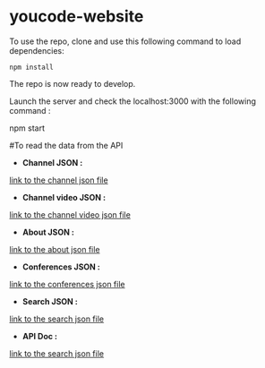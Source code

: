 # youcode-website

To use the repo, clone and use this following command to load dependencies:

```
npm install
```

The repo is now ready to develop.

Launch the server and check the localhost:3000 with the following command :


npm start


#To read the data from the API

- **Channel JSON :**

[link to the channel json file](app/channels/channels.ts)

- **Channel video JSON :**

[link to the channel video json file](app/channels/video.ts)

- **About JSON :**

[link to the about json file](app/about/about.ts)

- **Conferences JSON :**

[link to the conferences json file](app/conferences/conferences.ts)

- **Search JSON :**

[link to the search json file](app/home/search/search.ts)

- **API Doc :**

[link to the search json file](https://github.com/youcodeio/proxy)